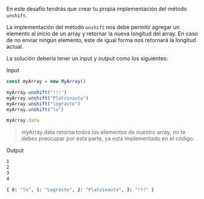 En este desafío tendrás que crear tu propia implementación del método `unshift`.

La implementación del método `unshift` nos debe permitir agregar un elemento al inicio de un array y retornar la nueva longitud del array. En caso de no enviar ningún elemento, este de igual forma nos retornará la longitud actual.

La solución debería tener un input y output como los siguientes:

Input

```js
const myArray = new MyArray()

myArray.unshift("!!!")
myArray.unshift("Platzinauta")
myArray.unshift("lograste")
myArray.unshift("lo")

myArray.data
```

> myArray.data retorna todos los elementos de nuestro array, no te debes preocupar por esta parte, ya está implementado en el código.


Output

```sh
1
2
3
4

{ 0: "lo", 1: "Lograste", 2: "Platzinauta", 3: "!!!" }
```
